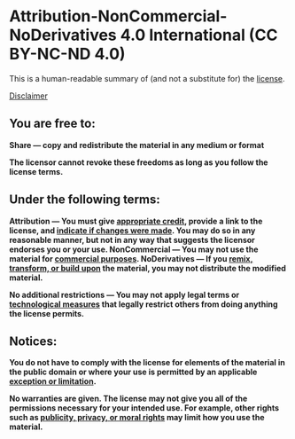 <h1>Attribution-NonCommercial-NoDerivatives 4.0 International (CC BY-NC-ND 4.0)</h1>
<p>This is a human-readable summary of (and not a substitute for) the <a href="https://creativecommons.org/licenses/by-nc-nd/4.0/legalcode" target="_blank">license</a>.</p>
<a style="font-syle:bold;font-decoration:none;" href="https://creativecommons.org/licenses/by-nc-nd/4.0/#" target="_blank">Disclaimer</a>
<h2>You are free to:</h2>
<p><b>Share — copy and redistribute the material in any medium or format</p>
<p>The licensor cannot revoke these freedoms as long as you follow the license terms.</p>
<h2>Under the following terms:</h2>

Attribution — You must give <a href="" target="_blank">appropriate credit</a>, provide a link to the license, and <a href="" target="_blank">indicate if changes were made</a>. You may do so in any reasonable manner, but not in any way that suggests the licensor endorses you or your use.
NonCommercial — You may not use the material for <a href="" target="_blank">commercial purposes</a>.
NoDerivatives — If you <a href="" target="_blank">remix, transform, or build upon</a> the material, you may not distribute the modified material.
<p><b>No additional restrictions — You may not apply legal terms or <a href="" target="_blank">technological measures</a> that legally restrict others from doing anything the license permits.</p>
<h2>Notices:</h2>
<p>You do not have to comply with the license for elements of the material in the public domain or where your use is permitted by an applicable <a href="" target="_blank">exception or limitation</a>.</p>
<p>No warranties are given. The license may not give you all of the permissions necessary for your intended use. For example, other rights such as <a href="" target="_blank">publicity, privacy, or moral rights</a> may limit how you use the material.</p>
